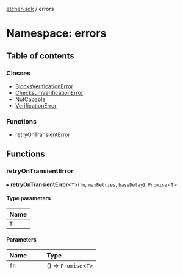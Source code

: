 [etcher-sdk](../README.md) / errors

# Namespace: errors

## Table of contents

### Classes

- [BlocksVerificationError](../classes/errors.BlocksVerificationError.md)
- [ChecksumVerificationError](../classes/errors.ChecksumVerificationError.md)
- [NotCapable](../classes/errors.NotCapable.md)
- [VerificationError](../classes/errors.VerificationError.md)

### Functions

- [retryOnTransientError](errors.md#retryontransienterror)

## Functions

### retryOnTransientError

▸ **retryOnTransientError**<`T`\>(`fn`, `maxRetries`, `baseDelay`): `Promise`<`T`\>

#### Type parameters

| Name |
| :------ |
| `T` |

#### Parameters

| Name | Type |
| :------ | :------ |
| `fn` | () => `Promise`<`T`\> |
| `maxRetries` | `number` |
| `baseDelay` | `number` |

#### Returns

`Promise`<`T`\>

#### Defined in

[lib/errors.ts:77](https://github.com/balena-io-modules/etcher-sdk/blob/a70e73b/lib/errors.ts#L77)
